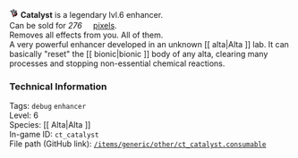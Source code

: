 ![ ](https://raw.githubusercontent.com/Ceterai/Enternia/main/items/generic/other/ct_catalyst.png) **Catalyst** is a legendary lvl.6 enhancer.  
Can be sold for *276* <img src="https://starbounder.org/mediawiki/images/2/21/Pixel.png" width="12" height="16"/> [pixels](https://starbounder.org/Pixel).  
Removes all effects from you. All of them.  
A very powerful enhancer developed in an unknown [[ alta|Alta ]] lab. It can basically "reset" the [[ bionic|bionic ]] body of any alta, clearing many processes and stopping non-essential chemical reactions.

### Technical Information

Tags: `debug` `enhancer`  
Level: 6  
Species: [[ Alta|Alta ]]  
In-game ID: `ct_catalyst`  
File path (GitHub link): [`/items/generic/other/ct_catalyst.consumable`](https://github.com/Ceterai/Enternia/blob/main/items/generic/other/ct_catalyst.consumable)
